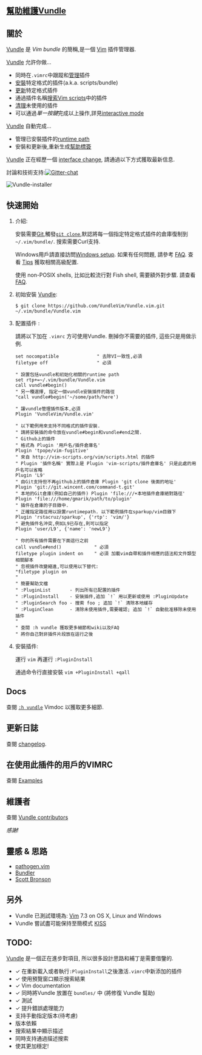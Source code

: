 ﻿## [幫助維護Vundle](https://github.com/VundleVim/Vundle.vim/issues/383)

## 關於

[Vundle] 是 _Vim bundle_ 的簡稱,是一個 [Vim] 插件管理器.

[Vundle] 允許你做...

* 同時在`.vimrc`中跟蹤和[管理](https://github.com/VundleVim/Vundle.vim/blob/v0.10.2/doc/vundle.txt#L126-L233)插件
* [安裝](https://github.com/VundleVim/Vundle.vim/blob/v0.10.2/doc/vundle.txt#L234-L254)特定格式的插件(a.k.a. scripts/bundle)
* [更新](https://github.com/VundleVim/Vundle.vim/blob/v0.10.2/doc/vundle.txt#L255-L265)特定格式插件
* 通過插件名稱[搜索](https://github.com/VundleVim/Vundle.vim/blob/v0.10.2/doc/vundle.txt#L266-L295)[Vim scripts](http://vim-scripts.org/vim/scripts.html)中的插件
* [清理](https://github.com/VundleVim/Vundle.vim/blob/v0.10.2/doc/vundle.txt#L303-L318)未使用的插件
* 可以通過*單一按鍵*完成以上操作,詳見[interactive mode](https://github.com/VundleVim/Vundle.vim/blob/v0.10.2/doc/vundle.txt#L319-L360)

[Vundle] 自動完成...

* 管理已安裝插件的[runtime path](http://vimdoc.sourceforge.net/htmldoc/options.html#%27runtimepath%27)
* 安裝和更新後,重新生成[幫助標簽](http://vimdoc.sourceforge.net/htmldoc/helphelp.html#:helptags)

[Vundle] 正在經歷一個 [interface change], 請通過以下方式獲取最新信息.

討論和技術支持:[![Gitter-chat](https://badges.gitter.im/VundleVim/Vundle.vim.svg)](https://gitter.im/VundleVim/Vundle.vim)

![Vundle-installer](http://i.imgur.com/Rueh7Cc.png)

## 快速開始

1. 介紹:

   安裝需要[Git](http://git-scm.com/),觸發[`git clone`](http://gitref.org/creating/#clone),默認將每一個指定特定格式插件的倉庫復制到`~/.vim/bundle/`.
   搜索需要Curl支持.

   Windows用戶請直接訪問[Windows setup]. 如果有任何問題, 請參考 [FAQ].
   查看 [Tips] 獲取相關高級配置.

   使用 non-POSIX shells, 比如比較流行對 Fish shell, 需要額外對步驟. 請查看 [FAQ].

2. 初始安裝 [Vundle]:

   `$ git clone https://github.com/VundleVim/Vundle.vim.git ~/.vim/bundle/Vundle.vim`

3. 配置插件 :

   請將以下加在 `.vimrc` 方可使用Vundle. 刪掉你不需要的插件, 這些只是用做示例.

   ```vim
   set nocompatible              " 去除VI一致性,必須
   filetype off                  " 必須

   " 設置包括vundle和初始化相關的runtime path
   set rtp+=~/.vim/bundle/Vundle.vim
   call vundle#begin()
   " 另一種選擇, 指定一個vundle安裝插件的路徑
   "call vundle#begin('~/some/path/here')

   " 讓vundle管理插件版本,必須
   Plugin 'VundleVim/Vundle.vim'

   " 以下範例用來支持不同格式的插件安裝.
   " 請將安裝插的命令放在vundle#begin和vundle#end之間.
   " Github上的插件
   " 格式為 Plugin '用戶名/插件倉庫名'
   Plugin 'tpope/vim-fugitive'
   " 來自 http://vim-scripts.org/vim/scripts.html 的插件
   " Plugin '插件名稱' 實際上是 Plugin 'vim-scripts/插件倉庫名' 只是此處的用戶名可以省略
   Plugin 'L9'
   " 由Git支持但不再github上的插件倉庫 Plugin 'git clone 後面的地址'
   Plugin 'git://git.wincent.com/command-t.git'
   " 本地的Git倉庫(例如自己的插件) Plugin 'file:///+本地插件倉庫絕對路徑'
   Plugin 'file:///home/gmarik/path/to/plugin'
   " 插件在倉庫的子目錄中.
   " 正確指定路徑用以設置runtimepath. 以下範例插件在sparkup/vim目錄下
   Plugin 'rstacruz/sparkup', {'rtp': 'vim/'}
   " 避免插件名沖突,例如L9已存在,則可以指定
   Plugin 'user/L9', {'name': 'newL9'}

   " 你的所有插件需要在下面這行之前
   call vundle#end()            " 必須
   filetype plugin indent on    " 必須 加載vim自帶和插件相應的語法和文件類型相關腳本
   " 忽視插件改變縮進,可以使用以下替代:
   "filetype plugin on
   "
   " 簡要幫助文檔
   " :PluginList       - 列出所有已配置的插件
   " :PluginInstall    - 安裝插件,追加 `!` 用以更新或使用 :PluginUpdate
   " :PluginSearch foo - 搜索 foo ; 追加 `!` 清除本地緩存
   " :PluginClean      - 清除未使用插件,需要確認; 追加 `!` 自動批准移除未使用插件
   "
   " 查閱 :h vundle 獲取更多細節和wiki以及FAQ
   " 將你自己對非插件片段放在這行之後
   ```

4. 安裝插件:

   運行 `vim` 再運行 `:PluginInstall`

   通過命令行直接安裝 `vim +PluginInstall +qall`

## Docs

查閱 [`:h vundle`](https://github.com/VundleVim/Vundle.vim/blob/master/doc/vundle.txt) Vimdoc 以獲取更多細節.

## 更新日誌

查閱 [changelog](https://github.com/VundleVim/Vundle.vim/blob/master/changelog.md).

## 在使用此插件的用戶的VIMRC

查閱 [Examples](https://github.com/VundleVim/Vundle.vim/wiki/Examples)

## 維護者

查閱 [Vundle contributors](https://github.com/VundleVim/Vundle.vim/graphs/contributors)

*感謝!*

## 靈感 & 思路

* [pathogen.vim](http://github.com/tpope/vim-pathogen/)
* [Bundler](https://github.com/bundler/bundler)
* [Scott Bronson](http://github.com/bronson)

## 另外

* Vundle 已測試環境為: [Vim] 7.3 on OS X, Linux and Windows
* Vundle 嘗試盡可能保持至簡模式 [KISS](http://en.wikipedia.org/wiki/KISS_principle) 

## TODO:
[Vundle] 是一個正在進步對項目, 所以很多設計思路和補丁是需要借鑒的.

* ✓ 在重新載入或者執行`:PluginInstall`之後激活`.vimrc`中新添加的插件
* ✓ 使用預覽窗口顯示搜索結果
* ✓ Vim documentation
* ✓ 同時將Vundle 放置在 `bundles/` 中 (將修復 Vundle 幫助)
* ✓ 測試
* ✓ 提升錯誤處理能力
* 支持手動指定版本(待考慮)
* 版本依賴
* 搜索結果中顯示描述
* 同時支持通過描述搜索
* 使其更加穩定!

[Vundle]:http://github.com/VundleVim/Vundle.vim
[Windows setup]:https://github.com/VundleVim/Vundle.vim/wiki/Vundle-for-Windows
[FAQ]:https://github.com/VundleVim/Vundle.vim/wiki
[Tips]:https://github.com/VundleVim/Vundle.vim/wiki/Tips-and-Tricks
[Vim]:http://www.vim.org
[Git]:http://git-scm.com
[`git clone`]:http://gitref.org/creating/#clone

[Vim scripts]:http://vim-scripts.org/vim/scripts.html
[help tags]:http://vimdoc.sourceforge.net/htmldoc/helphelp.html#:helptags
[runtime path]:http://vimdoc.sourceforge.net/htmldoc/options.html#%27runtimepath%27

[configure]:https://github.com/VundleVim/Vundle.vim/blob/v0.10.2/doc/vundle.txt#L126-L233
[install]:https://github.com/VundleVim/Vundle.vim/blob/v0.10.2/doc/vundle.txt#L234-L254
[update]:https://github.com/VundleVim/Vundle.vim/blob/v0.10.2/doc/vundle.txt#L255-L265
[search]:https://github.com/VundleVim/Vundle.vim/blob/v0.10.2/doc/vundle.txt#L266-L295
[clean]:https://github.com/VundleVim/Vundle.vim/blob/v0.10.2/doc/vundle.txt#L303-L318
[interactive mode]:https://github.com/VundleVim/Vundle.vim/blob/v0.10.2/doc/vundle.txt#L319-L360
[interface change]:https://github.com/VundleVim/Vundle.vim/blob/v0.10.2/doc/vundle.txt#L372-L396
